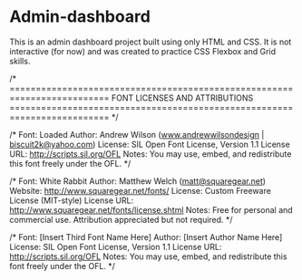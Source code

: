# Admin-dashboard
This is an admin dashboard project built using only HTML and CSS. It is not interactive (for now) and was created to practice CSS Flexbox and Grid skills.











/* =========================================================================
   FONT LICENSES AND ATTRIBUTIONS
   ========================================================================= */

/* 
  Font: Loaded
  Author: Andrew Wilson (www.andrewwilsondesign | biscuit2k@yahoo.com)
  License: SIL Open Font License, Version 1.1
  License URL: http://scripts.sil.org/OFL
  Notes: You may use, embed, and redistribute this font freely under the OFL.
*/

/* 
  Font: White Rabbit
  Author: Matthew Welch (matt@squaregear.net)
  Website: http://www.squaregear.net/fonts/
  License: Custom Freeware License (MIT-style)
  License URL: http://www.squaregear.net/fonts/license.shtml
  Notes: Free for personal and commercial use. Attribution appreciated but not required.
*/

/* 
  Font: [Insert Third Font Name Here]
  Author: [Insert Author Name Here]
  License: SIL Open Font License, Version 1.1
  License URL: http://scripts.sil.org/OFL
  Notes: You may use, embed, and redistribute this font freely under the OFL.
*/
